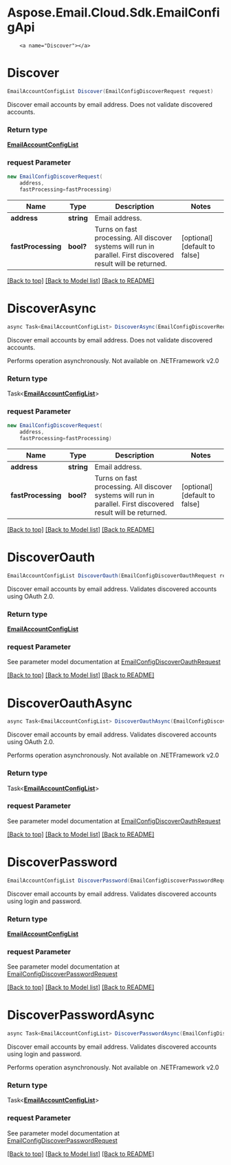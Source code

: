 # Aspose.Email.Cloud.Sdk.EmailConfigApi

        <a name="Discover"></a>
# Discover

```csharp
EmailAccountConfigList Discover(EmailConfigDiscoverRequest request)
```

Discover email accounts by email address. Does not validate discovered accounts.             

### Return type

[**EmailAccountConfigList**](EmailAccountConfigList.md)

### request Parameter
```csharp
new EmailConfigDiscoverRequest(
    address,
    fastProcessing=fastProcessing)
```

Name | Type | Description  | Notes
------------- | ------------- | ------------- | -------------
 **address** | **string**| Email address. | 
 **fastProcessing** | **bool?**| Turns on fast processing. All discover systems will run in parallel. First discovered result will be returned.              | [optional] [default to false]

[[Back to top]](#) [[Back to Model list]](Models.md) [[Back to README]](README.md)

<a name="DiscoverAsync"></a>
# DiscoverAsync

```csharp
async Task<EmailAccountConfigList> DiscoverAsync(EmailConfigDiscoverRequest request)
```

Discover email accounts by email address. Does not validate discovered accounts.             

Performs operation asynchronously. Not available on .NETFramework v2.0

### Return type

Task<[**EmailAccountConfigList**](EmailAccountConfigList.md)>

### request Parameter
```csharp
new EmailConfigDiscoverRequest(
    address,
    fastProcessing=fastProcessing)
```

Name | Type | Description  | Notes
------------- | ------------- | ------------- | -------------
 **address** | **string**| Email address. | 
 **fastProcessing** | **bool?**| Turns on fast processing. All discover systems will run in parallel. First discovered result will be returned.              | [optional] [default to false]

[[Back to top]](#) [[Back to Model list]](Models.md) [[Back to README]](README.md)
        <a name="DiscoverOauth"></a>
# DiscoverOauth

```csharp
EmailAccountConfigList DiscoverOauth(EmailConfigDiscoverOauthRequest request)
```

Discover email accounts by email address. Validates discovered accounts using OAuth 2.0.             

### Return type

[**EmailAccountConfigList**](EmailAccountConfigList.md)

### request Parameter

See parameter model documentation at [EmailConfigDiscoverOauthRequest](EmailConfigDiscoverOauthRequest.md)

[[Back to top]](#) [[Back to Model list]](Models.md) [[Back to README]](README.md)

<a name="DiscoverOauthAsync"></a>
# DiscoverOauthAsync

```csharp
async Task<EmailAccountConfigList> DiscoverOauthAsync(EmailConfigDiscoverOauthRequest request)
```

Discover email accounts by email address. Validates discovered accounts using OAuth 2.0.             

Performs operation asynchronously. Not available on .NETFramework v2.0

### Return type

Task<[**EmailAccountConfigList**](EmailAccountConfigList.md)>

### request Parameter

See parameter model documentation at [EmailConfigDiscoverOauthRequest](EmailConfigDiscoverOauthRequest.md)

[[Back to top]](#) [[Back to Model list]](Models.md) [[Back to README]](README.md)
        <a name="DiscoverPassword"></a>
# DiscoverPassword

```csharp
EmailAccountConfigList DiscoverPassword(EmailConfigDiscoverPasswordRequest request)
```

Discover email accounts by email address. Validates discovered accounts using login and password.             

### Return type

[**EmailAccountConfigList**](EmailAccountConfigList.md)

### request Parameter

See parameter model documentation at [EmailConfigDiscoverPasswordRequest](EmailConfigDiscoverPasswordRequest.md)

[[Back to top]](#) [[Back to Model list]](Models.md) [[Back to README]](README.md)

<a name="DiscoverPasswordAsync"></a>
# DiscoverPasswordAsync

```csharp
async Task<EmailAccountConfigList> DiscoverPasswordAsync(EmailConfigDiscoverPasswordRequest request)
```

Discover email accounts by email address. Validates discovered accounts using login and password.             

Performs operation asynchronously. Not available on .NETFramework v2.0

### Return type

Task<[**EmailAccountConfigList**](EmailAccountConfigList.md)>

### request Parameter

See parameter model documentation at [EmailConfigDiscoverPasswordRequest](EmailConfigDiscoverPasswordRequest.md)

[[Back to top]](#) [[Back to Model list]](Models.md) [[Back to README]](README.md)
